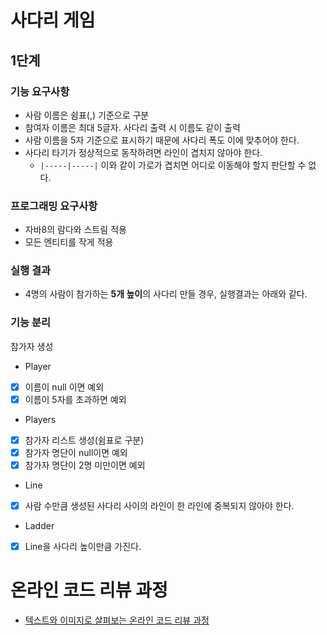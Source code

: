 # 사다리 게임

## 1단계
### 기능 요구사항
- 사람 이름은 쉼표(,) 기준으로 구분
- 참여자 이름은 최대 5글자. 사다리 출력 시 이름도 같이 출력
- 사람 이름을 5자 기준으로 표시하기 때문에 사다리 폭도 이에 맞추어야 한다.
- 사다리 타기가 정상적으로 동작하려면 라인이 겹치지 않아야 한다.
  - `|-----|-----|` 이와 같이 가로가 겹치면 어디로 이동해야 할지 판단할 수 없다.
  
### 프로그래밍 요구사항
- 자바8의 람다와 스트림 적용
- 모든 엔티티를 작게 적용

### 실행 결과
- 4명의 사람이 참가하는 **5개 높이**의 사다리 만들 경우, 실행결과는 아래와 같다.


### 기능 분리
참가자 생성 
- Player
- [x] 이름이 null 이면 예외
- [x] 이름이 5자를 초과하면 예외

- Players
- [x] 참가자 리스트 생성(쉼표로 구분)
- [x] 참가자 명단이 null이면 예외
- [x] 참가자 명단이 2명 미만이면 예외

- Line
- [x] 사람 수만큼 생성된 사다리 사이의 라인이 한 라인에 중복되지 않아야 한다.

- Ladder
- [x] Line을 사다리 높이만큼 가진다.

# 온라인 코드 리뷰 과정
* [텍스트와 이미지로 살펴보는 온라인 코드 리뷰 과정](https://github.com/next-step/nextstep-docs/tree/master/codereview)